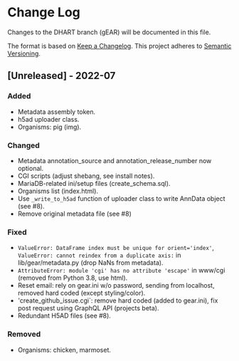 # Change Log

Changes to the DHART branch (gEAR) will be documented in this file.

The format is based on [Keep a Changelog](http://keepachangelog.com/).
This project adheres to [Semantic Versioning](http://semver.org/).

## [Unreleased] - 2022-07

### Added
- Metadata assembly token.
- h5ad uploader class.
- Organisms: pig (img).

### Changed
- Metadata annotation_source and annotation_release_number now optional.
- CGI scripts (adjust shebang, see install notes).
- MariaDB-related ini/setup files (create_schema.sql).
- Organisms list (index.html).
- Use `_write_to_h5ad` function of uploader class to write AnnData object (see #8).
- Remove original metadata file (see #8)

### Fixed
- `ValueError: DataFrame index must be unique for orient='index'`, `ValueError: cannot reindex from a duplicate axis:` in lib/gear/metadata.py (drop NaNs from metadata).
- `AttributeError: module 'cgi' has no attribute 'escape'` in www/cgi (removed from Python 3.8, use html).
- Reset email: rely on gear.ini w/o password, sending from localhost, removed hard coded (except styling/color).
- 'create_github_issue.cgi`: remove hard coded (added to gear.ini), fix post request using GraphQL API (projects beta).
- Redundant H5AD files (see #8).

### Removed
- Organisms: chicken, marmoset.
